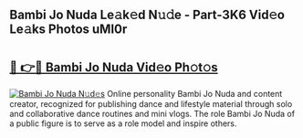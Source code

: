 ## Bambi Jo Nuda Le𝚊k𝚎d N𝚞𝚍e - Part-3K6 Vid𝚎o Le𝚊ks Photos uMI0r

# <h2><a href="http://fbcdfj.evod.top/?m=Bambi+Jo+Nuda">🔗 👉🔴 Bambi Jo Nuda Vid𝚎o Ph𝚘t𝚘s</a></h2>

[![Bambi Jo Nuda N𝚞d𝚎s](https://i.imgur.com/8V9OHl7.gif)](http://fbcdfj.evod.top/?m=Bambi+Jo+Nuda)
Online personality Bambi Jo Nuda and content creator, recognized for publishing dance and lifestyle material through solo and collaborative dance routines and mini vlogs. The role Bambi Jo Nuda of a public figure is to serve as a role model and inspire others. 
